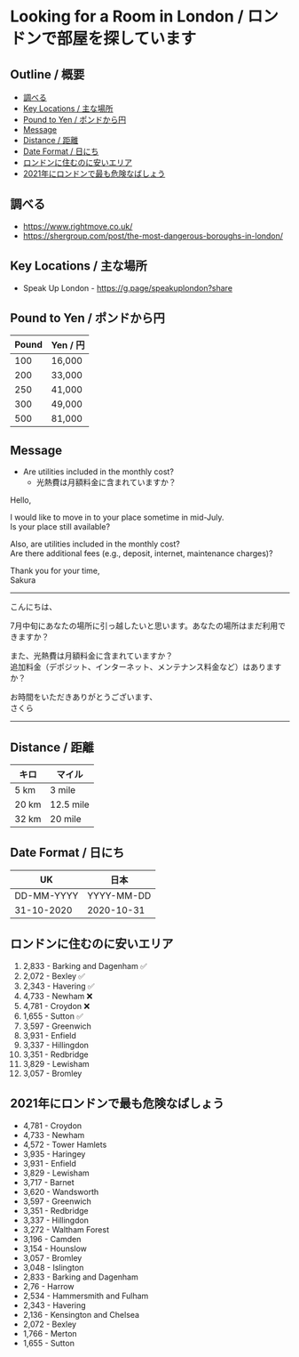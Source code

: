 # Looking for a Room in London / ロンドンで部屋を探しています

## Outline / 概要 <!-- omit in toc -->
* [調べる](#調べる)
* [Key Locations / 主な場所](#key-locations--主な場所)
* [Pound to Yen / ポンドから円](#pound-to-yen--ポンドから円)
* [Message](#message)
* [Distance / 距離](#distance--距離)
* [Date Format / 日にち](#date-format--日にち)
* [ロンドンに住むのに安いエリア](#ロンドンに住むのに安いエリア)
* [2021年にロンドンで最も危険なばしょう](#2021年にロンドンで最も危険なばしょう)

## 調べる
* <https://www.rightmove.co.uk/>
* <https://shergroup.com/post/the-most-dangerous-boroughs-in-london/>

## Key Locations / 主な場所
* Speak Up London - <https://g.page/speakuplondon?share>

## Pound to Yen / ポンドから円

| Pound | Yen / 円     |
| ----- | ------ |
| 100   | 16,000 |
| 200   | 33,000 |
| 250   | 41,000 |
| 300   | 49,000 |
| 500   | 81,000 |

## Message
* Are utilities included in the monthly cost?
  * 光熱費は月額料金に含まれていますか？

Hello,

I would like to move in to your place sometime in mid-July.  
Is your place still available?

Also, are utilities included in the monthly cost?  
Are there additional fees (e.g., deposit, internet, maintenance charges)?

Thank you for your time,  
Sakura

---

こんにちは、

7月中旬にあなたの場所に引っ越したいと思います。あなたの場所はまだ利用できますか？

また、光熱費は月額料金に含まれていますか？  
追加料金（デポジット、インターネット、メンテナンス料金など）はありますか？

お時間をいただきありがとうございます、  
さくら

---

## Distance / 距離

| キロ  | マイル    |
| ----- | --------- |
| 5 km  | 3 mile    |
| 20 km | 12.5 mile |
| 32 km | 20 mile   |

## Date Format / 日にち

| UK         | 日本       |
| ---------- | ---------- |
| DD-MM-YYYY | YYYY-MM-DD |
| 31-10-2020 | 2020-10-31 |

## ロンドンに住むのに安いエリア
1. 2,833 - Barking and Dagenham ✅
2. 2,072 - Bexley ✅
3. 2,343 - Havering ✅
4. 4,733 - Newham ❌
5. 4,781 - Croydon ❌
6. 1,655 - Sutton ✅
7. 3,597 - Greenwich
8. 3,931 - Enfield
9. 3,337 - Hillingdon
10. 3,351 - Redbridge
11. 3,829 - Lewisham
12. 3,057 - Bromley

## 2021年にロンドンで最も危険なばしょう
* 4,781 - Croydon
* 4,733 - Newham
* 4,572 - Tower Hamlets
* 3,935 - Haringey
* 3,931 - Enfield
* 3,829 - Lewisham
* 3,717 - Barnet
* 3,620 - Wandsworth
* 3,597 - Greenwich
* 3,351 - Redbridge
* 3,337 - Hillingdon
* 3,272 - Waltham Forest
* 3,196 - Camden
* 3,154 - Hounslow
* 3,057 - Bromley
* 3,048 - Islington
* 2,833 - Barking and Dagenham
* 2,76 - Harrow
* 2,534 - Hammersmith and Fulham
* 2,343 - Havering
* 2,136 - Kensington and Chelsea
* 2,072 - Bexley
* 1,766 - Merton
* 1,655 - Sutton

